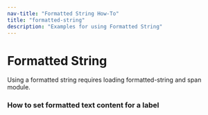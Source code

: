 ```yaml
---
nav-title: "Formatted String How-To"
title: "formatted-string"
description: "Examples for using Formatted String"
---
```

# Formatted String
Using a formatted string requires loading formatted-string and span module.
<snippet id='formatted-string-require'/>

### How to set formatted text content for a label
<snippet id='formatted-string-set'/>

